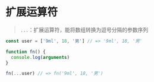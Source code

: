 # 扩展运算符

> `...`：扩展运算符，能将数组转换为逗号分隔的参数序列

```javascript
const user = ['9ml', 18, '男'] // => '9ml', 18, '男'

function fn() {
  console.log(arguments)
}

fn(...user) // => fn('9ml', 18, '男')
```

